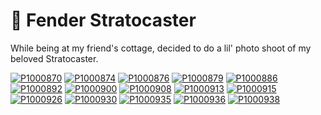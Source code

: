 # 🎸 Fender Stratocaster

While being at my friend's cottage, decided to do a lil' photo shoot of
my beloved Stratocaster.

[![P1000870](/photos/hd/P1000870.jpg)](/photos/P1000870.md)
[![P1000874](/photos/hd/P1000874.jpg)](/photos/P1000874.md)
[![P1000876](/photos/hd/P1000876.jpg)](/photos/P1000876.md)
[![P1000879](/photos/hd/P1000879.jpg)](/photos/P1000879.md)
[![P1000886](/photos/hd/P1000886.jpg)](/photos/P1000886.md)
[![P1000892](/photos/hd/P1000892.jpg)](/photos/P1000892.md)
[![P1000900](/photos/hd/P1000900.jpg)](/photos/P1000900.md)
[![P1000908](/photos/hd/P1000908.jpg)](/photos/P1000908.md)
[![P1000913](/photos/hd/P1000913.jpg)](/photos/P1000913.md)
[![P1000915](/photos/hd/P1000915.jpg)](/photos/P1000915.md)
[![P1000926](/photos/hd/P1000926.jpg)](/photos/P1000926.md)
[![P1000930](/photos/hd/P1000930.jpg)](/photos/P1000930.md)
[![P1000935](/photos/hd/P1000935.jpg)](/photos/P1000935.md)
[![P1000936](/photos/hd/P1000936.jpg)](/photos/P1000936.md)
[![P1000938](/photos/hd/P1000938.jpg)](/photos/P1000938.md)
